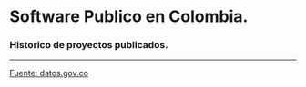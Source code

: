 # Software Publico en Colombia.
### Historico de proyectos publicados.
---
[Fuente: datos.gov.co](https://www.datos.gov.co/Ciencia-Tecnolog-a-e-Innovaci-n/Software-P-blico-Colombia-hist-rico-de-proyectos-p/dubk-bq6v)
